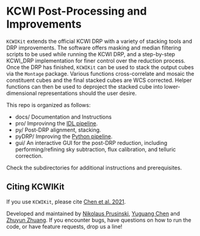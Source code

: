 # KCWI Post-Processing and Improvements

`KCWIKit` extends the official KCWI DRP with a variety of stacking tools and DRP improvements. The software offers masking and median filtering scripts to be used while running the KCWI DRP, and a step-by-step KCWI_DRP implementation for finer control over the reduction process. Once the DRP has finished, `KCWIKit` can be used to stack the output cubes via the `Montage` package. Various functions cross-correlate and mosaic the constituent cubes and the final stacked cubes are WCS corrected. Helper functions can then be used to deproject the stacked cube into lower-dimensional representations should the user desire.

This repo is organized as follows:
- docs/ Documentation and Instructions
- pro/ Improvinng the [IDL pipeline](https://github.com/Keck-DataReductionPipelines/KcwiDRP).
- py/ Post-DRP alignment, stacking.
- pyDRP/ Improving the [Python pipeline](https://kcwi-drp.readthedocs.io/en/latest/).
- gui/ An interactive GUI for the post-DRP reduction, including performing/refining sky subtraction, flux calibration, and telluric correction. 

Check the subdirectories for additional instructions and prerequisites. 

## Citing KCWIKit

If you use `KCWIKit`, please cite [Chen et al. 2021](https://ui.adsabs.harvard.edu/abs/2021MNRAS.508...19C).

Developed and maintained by [Nikolaus Prusinski](mailto:nik@astro.caltech.edu), [Yuguang Chen](mailto:yugchen@ucdavis.edu) and [Zhuyun Zhuang](mailto:zzhuang@astro.caltech.edu). If you encounter bugs, have questions on how to run the code, or have feature requests, drop us a line! 


